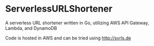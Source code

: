 # ServerlessURLShortener
A serverless URL shortener written in Go, utilizing AWS API Gateway, Lambda, and DynamoDB

Code is hosted in AWS and can be tried using http://svrls.de
